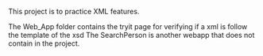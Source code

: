 This project is to practice XML features.

The Web_App folder contains the tryit page for verifying if a xml is follow the template of the xsd
The SearchPerson is another webapp that does not contain in the project.
